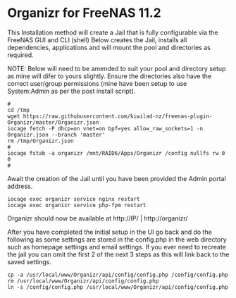 # Organizr for FreeNAS 11.2

This Installation method will create a Jail that is fully configurable via the FreeNAS GUI and CLI (shell) Below creates the Jail, installs all dependencies, applications and will mount the pool and directories as required.

NOTE: Below will need to be amended to suit your pool and directory setup as mine will difer to yours slightly. Ensure the directories also have the correct user/group permissions (mine have been setup to use System:Admin as per the post install script).

```
#
cd /tmp
wget https://raw.githubusercontent.com/kiwilad-nz/freenas-plugin-Organizr/master/Organizr.json
iocage fetch -P dhcp=on vnet=on bpf=yes allow_raw_sockets=1 -n Organizr.json --branch 'master'
rm /tmp/Organizr.json
#
iocage fstab -a organizr /mnt/RAID6/Apps/Organizr /config nullfs rw 0 0
#
```
Await the creation of the Jail until you have been provided the Admin portal address.

```
iocage exec organizr service nginx restart
iocage exec organizr service php-fpm restart
```

Organizr should now be available at http://IP/ | http://organizr/

After you have completed the initial setup in the UI go back and do the following as some settings are stored in the config.php in the web directory such as homepage settings and email settings. If you ever need to recreate the jail you can omit the first 2 of the next 3 steps as this will link back to the saved settings.

```
cp -a /usr/local/www/Organizr/api/config/config.php /config/config.php
rm /usr/local/www/Organizr/api/config/config.php
ln -s /config/config.php /usr/local/www/Organizr/api/config/config.php
```
